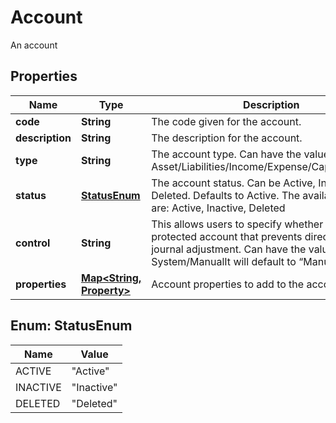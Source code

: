 

# Account

An account

## Properties

Name | Type | Description | Notes
------------ | ------------- | ------------- | -------------
**code** | **String** | The code given for the account. | 
**description** | **String** | The description for the account. |  [optional]
**type** | **String** | The account type. Can have the values: Asset/Liabilities/Income/Expense/Capital/Revenue. | 
**status** | [**StatusEnum**](#StatusEnum) | The account status. Can be Active, Inactive or Deleted. Defaults to Active. The available values are: Active, Inactive, Deleted | 
**control** | **String** | This allows users to specify whether this a protected account that prevents direct manual journal adjustment. Can have the values: System/ManualIt will default to “Manual”. | 
**properties** | [**Map&lt;String, Property&gt;**](Property.md) | Account properties to add to the account. |  [optional]



## Enum: StatusEnum

Name | Value
---- | -----
ACTIVE | &quot;Active&quot;
INACTIVE | &quot;Inactive&quot;
DELETED | &quot;Deleted&quot;



